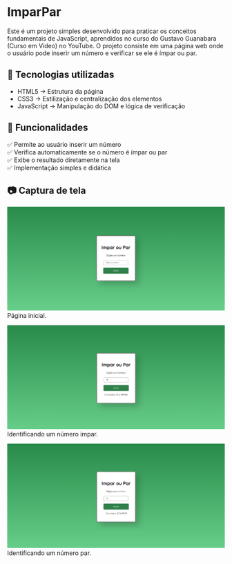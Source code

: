 # ImparPar

Este é um projeto simples desenvolvido para praticar os conceitos fundamentais de JavaScript, aprendidos no curso do Gustavo Guanabara (Curso em Vídeo) no YouTube. O projeto consiste em uma página web onde o usuário pode inserir um número e verificar se ele é ímpar ou par.

## 🚀 Tecnologias utilizadas
- HTML5 → Estrutura da página  
- CSS3 → Estilização e centralização dos elementos  
- JavaScript → Manipulação do DOM e lógica de verificação  

## 🎯 Funcionalidades
✅ Permite ao usuário inserir um número  
✅ Verifica automaticamente se o número é ímpar ou par  
✅ Exibe o resultado diretamente na tela  
✅ Implementação simples e didática  

## 📷 Captura de tela
 ![Print do projeto](impar_par/Screeshots/imparpar.png)
 Página inicial.
 
 ![Print do projeto](impar_par/Screeshots/impar.png)
 Identificando um número impar.
 
 ![Print do projeto](impar_par/Screeshots/par.png)
Identificando um número par.
